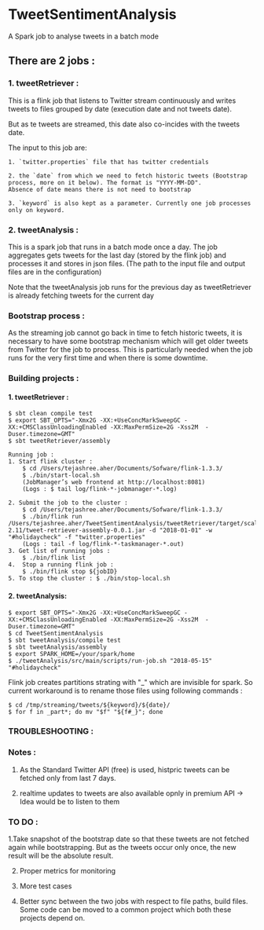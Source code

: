 # TweetSentimentAnalysis
A Spark job to analyse tweets in a batch mode

## There are 2 jobs :
### 1. tweetRetriever : 
This is a flink job that listens to Twitter stream continuously and writes tweets to files grouped by date (execution date and not tweets date).

But as te tweets are streamed, this date also co-incides with the tweets date.

The input to this job are:

    1. `twitter.properties` file that has twitter credentials
    
    2. the `date` from which we need to fetch historic tweets (Bootstrap process, more on it below). The format is "YYYY-MM-DD".
    Absence of date means there is not need to bootstrap
    
    3. `keyword` is also kept as a parameter. Currently one job processes only on keyword.

### 2. tweetAnalysis : 
This is a spark job that runs in a batch mode once a day. The job aggregates gets tweets for the last day (stored by the flink job) and processes it and stores in json files. (The path to the input file and output files are in the configuration)

Note that the tweetAnalysis job runs for the previous day as tweetRetriever is already fetching tweets for the current day


### Bootstrap process :
As the streaming job cannot go back in time to fetch historic tweets, it is necessary to have some bootstrap mechanism which will get older tweets from Twitter for the job to process. This is particularly needed when the job runs for the very first time and when there is some downtime.


### Building projects :
#### 1. tweetRetriever :
    $ sbt clean compile test
    $ export SBT_OPTS="-Xmx2G -XX:+UseConcMarkSweepGC -XX:+CMSClassUnloadingEnabled -XX:MaxPermSize=2G -Xss2M  -Duser.timezone=GMT"
    $ sbt tweetRetriever/assembly

    Running job :
    1. Start flink cluster :
        $ cd /Users/tejashree.aher/Documents/Sofware/flink-1.3.3/
        $ ./bin/start-local.sh
        (JobManager’s web frontend at http://localhost:8081)
        (Logs : $ tail log/flink-*-jobmanager-*.log)

    2. Submit the job to the cluster :
        $ cd /Users/tejashree.aher/Documents/Sofware/flink-1.3.3/
        $ ./bin/flink run /Users/tejashree.aher/TweetSentimentAnalysis/tweetRetriever/target/scala-2.11/tweet-retriever-assembly-0.0.1.jar -d "2018-01-01" -w "#holidaycheck" -f "twitter.properties"
        (Logs : tail -f log/flink-*-taskmanager-*.out)
    3. Get list of running jobs :
        $ ./bin/flink list
    4.  Stop a running flink job :
        $ ./bin/flink stop ${jobID}
    5. To stop the cluster : $ ./bin/stop-local.sh

#### 2. tweetAnalysis:
    $ export SBT_OPTS="-Xmx2G -XX:+UseConcMarkSweepGC -XX:+CMSClassUnloadingEnabled -XX:MaxPermSize=2G -Xss2M  -Duser.timezone=GMT"
    $ cd TweetSentimentAnalysis
    $ sbt tweetAnalysis/compile test
    $ sbt tweetAnalysis/assembly
    $ export SPARK_HOME=/your/spark/home
    $ ./tweetAnalysis/src/main/scripts/run-job.sh "2018-05-15" "#holidaycheck"

Flink job creates partitions strating with "_" which are invisible for spark. So current workaround is to rename those files using following commands :

    $ cd /tmp/streaming/tweets/${keyword}/${date}/
    $ for f in _part*; do mv "$f" "${f#_}"; done

### TROUBLESHOOTING :

### Notes :
1. As the Standard Twitter API (free) is used, histpric tweets can be fetched only from last 7 days.

2. realtime updates to tweets are also available opnly in premium API -> Idea would be to listen to them

### TO DO :
1.Take snapshot of the bootstrap date so that these tweets are not fetched again while bootstrapping. But as the tweets occur only once, the new result will be the absolute result.

2. Proper metrics for monitoring

3. More test cases

4. Better sync between the two jobs with respect to file paths, build files. Some code can be moved to a common project which both these projects depend on.




